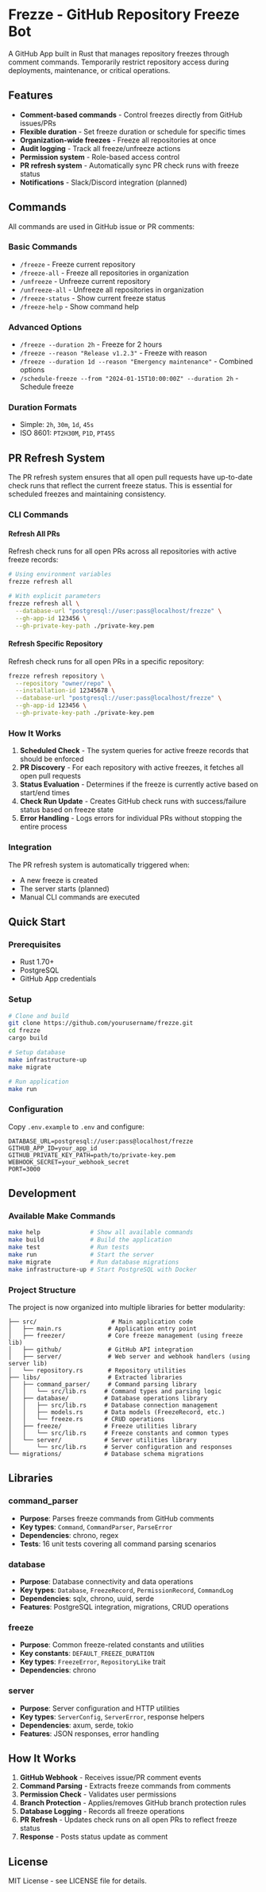 # Frezze - GitHub Repository Freeze Bot

A GitHub App built in Rust that manages repository freezes through comment commands. Temporarily restrict repository access during deployments, maintenance, or critical operations.

## Features

- **Comment-based commands** - Control freezes directly from GitHub issues/PRs
- **Flexible duration** - Set freeze duration or schedule for specific times
- **Organization-wide freezes** - Freeze all repositories at once
- **Audit logging** - Track all freeze/unfreeze actions
- **Permission system** - Role-based access control
- **PR refresh system** - Automatically sync PR check runs with freeze status
- **Notifications** - Slack/Discord integration (planned)

## Commands

All commands are used in GitHub issue or PR comments:

### Basic Commands

- `/freeze` - Freeze current repository
- `/freeze-all` - Freeze all repositories in organization
- `/unfreeze` - Unfreeze current repository  
- `/unfreeze-all` - Unfreeze all repositories in organization
- `/freeze-status` - Show current freeze status
- `/freeze-help` - Show command help

### Advanced Options

- `/freeze --duration 2h` - Freeze for 2 hours
- `/freeze --reason "Release v1.2.3"` - Freeze with reason
- `/freeze --duration 1d --reason "Emergency maintenance"` - Combined options
- `/schedule-freeze --from "2024-01-15T10:00:00Z" --duration 2h` - Schedule freeze

### Duration Formats

- Simple: `2h`, `30m`, `1d`, `45s`
- ISO 8601: `PT2H30M`, `P1D`, `PT45S`

## PR Refresh System

The PR refresh system ensures that all open pull requests have up-to-date check runs that reflect the current freeze status. This is essential for scheduled freezes and maintaining consistency.

### CLI Commands

#### Refresh All PRs

Refresh check runs for all open PRs across all repositories with active freeze records:

```bash
# Using environment variables
frezze refresh all

# With explicit parameters
frezze refresh all \
  --database-url "postgresql://user:pass@localhost/frezze" \
  --gh-app-id 123456 \
  --gh-private-key-path ./private-key.pem
```

#### Refresh Specific Repository

Refresh check runs for all open PRs in a specific repository:

```bash
frezze refresh repository \
  --repository "owner/repo" \
  --installation-id 12345678 \
  --database-url "postgresql://user:pass@localhost/frezze" \
  --gh-app-id 123456 \
  --gh-private-key-path ./private-key.pem
```

### How It Works

1. **Scheduled Check** - The system queries for active freeze records that should be enforced
2. **PR Discovery** - For each repository with active freezes, it fetches all open pull requests
3. **Status Evaluation** - Determines if the freeze is currently active based on start/end times
4. **Check Run Update** - Creates GitHub check runs with success/failure status based on freeze state
5. **Error Handling** - Logs errors for individual PRs without stopping the entire process

### Integration

The PR refresh system is automatically triggered when:

- A new freeze is created
- The server starts (planned)
- Manual CLI commands are executed

## Quick Start

### Prerequisites

- Rust 1.70+
- PostgreSQL
- GitHub App credentials

### Setup

```bash
# Clone and build
git clone https://github.com/yourusername/frezze.git
cd frezze
cargo build

# Setup database
make infrastructure-up
make migrate

# Run application
make run
```

### Configuration

Copy `.env.example` to `.env` and configure:

```env
DATABASE_URL=postgresql://user:pass@localhost/frezze
GITHUB_APP_ID=your_app_id
GITHUB_PRIVATE_KEY_PATH=path/to/private-key.pem
WEBHOOK_SECRET=your_webhook_secret
PORT=3000
```

## Development

### Available Make Commands

```bash
make help              # Show all available commands
make build             # Build the application
make test              # Run tests
make run               # Start the server
make migrate           # Run database migrations
make infrastructure-up # Start PostgreSQL with Docker
```

### Project Structure

The project is now organized into multiple libraries for better modularity:

```
├── src/                     # Main application code
│   ├── main.rs             # Application entry point
│   ├── freezer/            # Core freeze management (using freeze lib)
│   ├── github/             # GitHub API integration
│   ├── server/             # Web server and webhook handlers (using server lib)
│   └── repository.rs       # Repository utilities
├── libs/                   # Extracted libraries
│   ├── command_parser/     # Command parsing library
│   │   └── src/lib.rs     # Command types and parsing logic
│   ├── database/          # Database operations library
│   │   ├── src/lib.rs     # Database connection management
│   │   ├── models.rs      # Data models (FreezeRecord, etc.)
│   │   └── freeze.rs      # CRUD operations
│   ├── freeze/            # Freeze utilities library
│   │   └── src/lib.rs     # Freeze constants and common types
│   └── server/            # Server utilities library
│       └── src/lib.rs     # Server configuration and responses
└── migrations/            # Database schema migrations
```

## Libraries

### command_parser
- **Purpose**: Parses freeze commands from GitHub comments
- **Key types**: `Command`, `CommandParser`, `ParseError`
- **Dependencies**: chrono, regex
- **Tests**: 16 unit tests covering all command parsing scenarios

### database
- **Purpose**: Database connectivity and data operations
- **Key types**: `Database`, `FreezeRecord`, `PermissionRecord`, `CommandLog`
- **Dependencies**: sqlx, chrono, uuid, serde
- **Features**: PostgreSQL integration, migrations, CRUD operations

### freeze
- **Purpose**: Common freeze-related constants and utilities
- **Key constants**: `DEFAULT_FREEZE_DURATION`
- **Key types**: `FreezeError`, `RepositoryLike` trait
- **Dependencies**: chrono

### server
- **Purpose**: Server configuration and HTTP utilities
- **Key types**: `ServerConfig`, `ServerError`, response helpers
- **Dependencies**: axum, serde, tokio
- **Features**: JSON responses, error handling

## How It Works

1. **GitHub Webhook** - Receives issue/PR comment events
2. **Command Parsing** - Extracts freeze commands from comments
3. **Permission Check** - Validates user permissions
4. **Branch Protection** - Applies/removes GitHub branch protection rules
5. **Database Logging** - Records all freeze operations
6. **PR Refresh** - Updates check runs on all open PRs to reflect freeze status
7. **Response** - Posts status update as comment

## License

MIT License - see LICENSE file for details.
